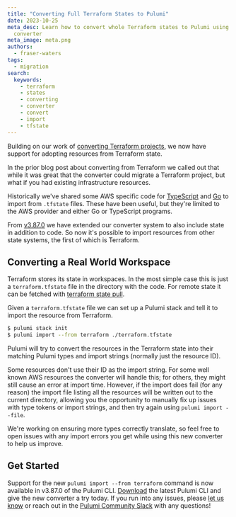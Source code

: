 ```yaml
---
title: "Converting Full Terraform States to Pulumi"
date: 2023-10-25
meta_desc: Learn how to convert whole Terraform states to Pulumi using the new Terraform
  converter
meta_image: meta.png
authors:
  - fraser-waters
tags:
  - migration
search:
  keywords:
    - terraform
    - states
    - converting
    - converter
    - convert
    - import
    - tfstate
---
```


Building on our work of [converting Terraform projects](/blog/converting-full-terraform-programs-to-pulumi/), we now have support for adopting resources from Terraform state.

<!--more-->

In the prior blog post about converting from Terraform we called out that while it was great that the converter could migrate a Terraform project, but what if you had existing infrastructure resources.

Historically we've shared some AWS specific code for [TypeScript](https://github.com/pulumi/tf2pulumi/blob/master/misc/import/import.ts) and [Go](https://github.com/pulumi/tf2pulumi/blob/master/misc/import-go/import.go) to import from `.tfstate` files. These have been useful, but they're limited to the AWS provider and either Go or TypeScript programs.

From [v3.87.0](/docs/install) we have extended our converter system to also include state in addition to code. So now it's possible to import resources from other state systems, the first of which is Terraform.

## Converting a Real World Workspace

Terraform stores its state in workspaces. In the most simple case this is just a `terraform.tfstate` file in the directory with the code. For remote state it can be fetched with [terraform state pull](https://developer.hashicorp.com/terraform/cli/commands/state/pull).

Given a `terraform.tfstate` file we can set up a Pulumi stack and tell it to import the resource from Terraform.

```bash
$ pulumi stack init
$ pulumi import --from terraform ./terraform.tfstate
```

Pulumi will try to convert the resources in the Terraform state into their matching Pulumi types and import strings (normally just the resource ID).

Some resources don't use their ID as the import string. For some well known AWS resources the converter will handle this; for others, they might still cause an error at import time. However, if the import does fail (for any reason) the import file listing all the resources will be written out to the current directory, allowing you the opportunity to manually fix up issues with type tokens or import strings, and then try again using `pulumi import --file`.

We're working on ensuring more types correctly translate, so feel free to open issues with any import errors you get while using this new converter to help us improve.

## Get Started

Support for the new `pulumi import --from terraform` command is now available in v3.87.0 of the Pulumi CLI. [Download](/docs/install/) the latest Pulumi CLI and give the new converter a try today. If you run into any issues, please [let us know](https://github.com/pulumi/pulumi/issues/new/choose) or reach out in the [Pulumi Community Slack](https://slack.pulumi.com) with any questions!
